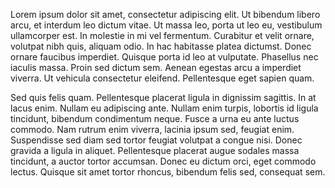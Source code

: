 Lorem ipsum dolor sit amet, consectetur adipiscing elit. Ut bibendum libero arcu, et interdum leo dictum vitae. Ut massa leo, porta ut leo eu, vestibulum ullamcorper est. In molestie in mi vel fermentum. Curabitur et velit ornare, volutpat nibh quis, aliquam odio. In hac habitasse platea dictumst. Donec ornare faucibus imperdiet. Quisque porta id leo at vulputate. Phasellus nec iaculis massa. Proin sed dictum sem. Aenean egestas arcu a imperdiet viverra. Ut vehicula consectetur eleifend. Pellentesque eget sapien quam.

Sed quis felis quam. Pellentesque placerat ligula in dignissim sagittis. In at lacus enim. Nullam eu adipiscing ante. Nullam enim turpis, lobortis id ligula tincidunt, bibendum condimentum neque. Fusce a urna eu ante luctus commodo. Nam rutrum enim viverra, lacinia ipsum sed, feugiat enim. Suspendisse sed diam sed tortor feugiat volutpat a congue nisi. Donec gravida a ligula in aliquet. Pellentesque placerat augue sodales massa tincidunt, a auctor tortor accumsan. Donec eu dictum orci, eget commodo lectus. Quisque sit amet tortor rhoncus, bibendum felis sed, consequat sem.